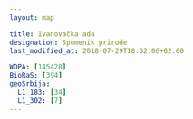 ```yaml
---
layout: map

title: Ivanovačka ada
designation: Spomenik prirode
last_modified_at: 2018-07-29T18:32:06+02:00

WDPA: [145428]
BioRaS: [394]
geoSrbija:
  L1_183: [34]
  L1_302: [7]
---
```

